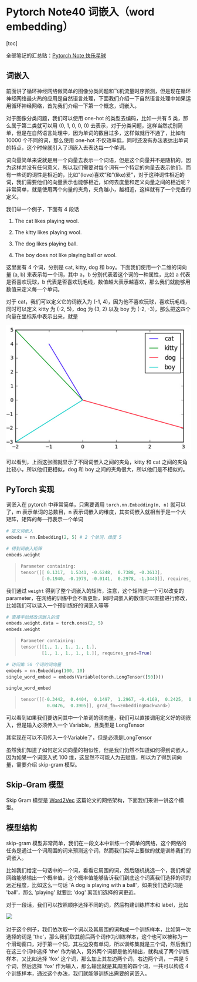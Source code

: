 # Pytorch Note40 词嵌入（word embedding）

[toc]

全部笔记的汇总贴：[Pytorch Note 快乐星球](https://blog.csdn.net/weixin_45508265/article/details/117809512)

## 词嵌入

前面讲了循环神经网络做简单的图像分类问题和飞机流量时序预测，但是现在循环神经网络最火热的应用是自然语言处理，下面我们介绍一下自然语言处理中如果运用循环神经网络，首先我们介绍一下第一个概念，词嵌入。

对于图像分类问题，我们可以使用 one-hot 的类型去编码，比如一共有 5 类，那么属于第二类就可以用 (0, 1, 0, 0, 0) 去表示，对于分类问题，这样当然忒别简单，但是在自然语言处理中，因为单词的数目过多，这样做就行不通了，比如有 10000 个不同的词，那么使用 one-hot 不仅效率低，同时还没有办法表达出单词的特点，这个时候就引入了词嵌入去表达每一个单词。

词向量简单来说就是用一个向量去表示一个词语，但是这个向量并不是随机的，因为这样并没有任何意义，所以我们需要对每个词有一个特定的向量去表示他们，而有一些词的词性是相近的，比如”(love)喜欢”和”(like)爱”，对于这种词性相近的词，我们需要他们的向量表示也能够相近，如何去度量和定义向量之间的相近呢？非常简单，就是使用两个向量的夹角，夹角越小，越相近，这样就有了一个完备的定义。

我们举一个例子，下面有 4 段话

1. The cat likes playing wool.

2. The kitty likes playing wool.

3. The dog likes playing ball.

4. The boy does not like playing ball or wool.

这里面有 4 个词，分别是 cat, kitty, dog 和 boy。下面我们使用一个二维的词向量 (a, b) 来表示每一个词，其中 a，b 分别代表着这个词的一种属性，比如 a 代表是否喜欢玩球，b 代表是否喜欢玩毛线，数值越大表示越喜欢，那么我们就能够用数值来定义每一个单词。

对于 cat，我们可以定义它的词嵌入为 (-1, 4)，因为他不喜欢玩球，喜欢玩毛线，同时可以定义 kitty 为 (-2, 5)，dog 为 (3, 2) 以及 boy 为 (-2, -3)，那么把这四个向量在坐标系中表示出来，就是

![](img\40.1.jpg)

可以看到，上面这张图就显示了不同词嵌入之间的夹角，kitty 和 cat 之间的夹角比较小，所以他们更相似，dog 和 boy 之间的夹角很大，所以他们是不相似的。

## PyTorch 实现

词嵌入在 pytorch 中非常简单，只需要调用 `torch.nn.Embedding(m, n)` 就可以了，m 表示单词的总数目，n 表示词嵌入的维度，其实词嵌入就相当于是一个大矩阵，矩阵的每一行表示一个单词

```python
# 定义词嵌入
embeds = nn.Embedding(2, 5) # 2 个单词，维度 5
```

```python
# 得到词嵌入矩阵
embeds.weight
```

> ```python
> Parameter containing:
> tensor([[ 0.1317,  1.5341, -0.6248,  0.7388, -0.3613],
>         [-0.1940, -0.1979, -0.0141,  0.2978, -1.3443]], requires_grad=True)
> ```

我们通过 `weight` 得到了整个词嵌入的矩阵，注意，这个矩阵是一个可以改变的 parameter，在网络的训练中会不断更新，同时词嵌入的数值可以直接进行修改，比如我们可以读入一个预训练好的词嵌入等等

```python
# 直接手动修改词嵌入的值
embeds.weight.data = torch.ones(2, 5)
embeds.weight
```

> ```python
> Parameter containing:
> tensor([[1., 1., 1., 1., 1.],
>         [1., 1., 1., 1., 1.]], requires_grad=True)
> ```

```python
# 访问第 50 个词的词向量
embeds = nn.Embedding(100, 10)
single_word_embed = embeds(Variable(torch.LongTensor([50])))
```

```python
single_word_embed
```

> ```python
> tensor([[-0.3442,  0.4404,  0.1497,  1.2967, -0.4169,  0.2425,  0.3045, -1.0442,
>           0.0476,  0.3905]], grad_fn=<EmbeddingBackward>)
> ```

可以看到如果我们要访问其中一个单词的词向量，我们可以直接调用定义好的词嵌入，但是输入必须传入一个 Variable，且类型是 LongTensor

其实现在可以不用传入一个Variable了，但是必须是LongTensor

虽然我们知道了如何定义词向量的相似性，但是我们仍然不知道如何得到词嵌入，因为如果一个词嵌入式 100 维，这显然不可能人为去赋值，所以为了得到词向量，需要介绍 skip-gram 模型。

## Skip-Gram 模型

Skip Gram 模型是 [Word2Vec](https://arxiv.org/pdf/1301.3781.pdf) 这篇论文的网络架构，下面我们来讲一讲这个模型。

## 模型结构
skip-gram 模型非常简单，我们在一段文本中训练一个简单的网络，这个网络的任务是通过一个词周围的词来预测这个词，然而我们实际上要做的就是训练我们的词嵌入。

比如我们给定一句话中的一个词，看看它周围的词，然后随机挑选一个，我们希望网络能够输出一个概率值，这个概率值能够告诉我们到底这个词离我们选择的词的远近程度，比如这么一句话 'A dog is playing with a ball'，如果我们选的词是 'ball'，那么 'playing' 就要比 'dog' 离我们选择的词更近。

对于一段话，我们可以按照顺序选择不同的词，然后构建训练样本和 label，比如

![](https://tva1.sinaimg.cn/large/006tNc79gy1fmwlpfp3loj30hh0ah75l.jpg#pic_center)

对于这个例子，我们依次取一个词以及其周围的词构成一个训练样本，比如第一次选择的词是 'the'，那么我们取其前后两个词作为训练样本，这个也可以被称为一个滑动窗口，对于第一个词，其左边没有单词，所以训练集就是三个词，然后我们在这三个词中选择 'the' 作为输入，另外两个词都是他的输出，就构成了两个训练样本，又比如选择 'fox' 这个词，那么加上其左边两个词，右边两个词，一共是 5 个词，然后选择 'fox' 作为输入，那么输出就是其周围的四个词，一共可以构成 4 个训练样本，通过这个办法，我们就能够训练出需要的词嵌入。
